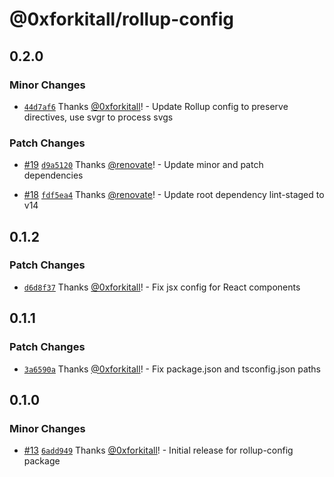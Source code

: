 # @0xforkitall/rollup-config

## 0.2.0

### Minor Changes

-   [`44d7af6`](https://github.com/0xforkitall/dev-config/commit/44d7af6167cbe2ba80195a522153e000d3e7c762) Thanks [@0xforkitall](https://github.com/0xforkitall)! - Update Rollup config to preserve directives, use svgr to process svgs

### Patch Changes

-   [#19](https://github.com/0xforkitall/dev-config/pull/19) [`d9a5120`](https://github.com/0xforkitall/dev-config/commit/d9a5120185e6099ea2abbd844f7d0038831f269c) Thanks [@renovate](https://github.com/apps/renovate)! - Update minor and patch dependencies

-   [#18](https://github.com/0xforkitall/dev-config/pull/18) [`fdf5ea4`](https://github.com/0xforkitall/dev-config/commit/fdf5ea45efb0d4207c31adac39c8318ac94a5643) Thanks [@renovate](https://github.com/apps/renovate)! - Update root dependency lint-staged to v14

## 0.1.2

### Patch Changes

-   [`d6d8f37`](https://github.com/0xforkitall/dev-config/commit/d6d8f3715747acfd527d2e366b1d93029cc539fd) Thanks [@0xforkitall](https://github.com/0xforkitall)! - Fix jsx config for React components

## 0.1.1

### Patch Changes

-   [`3a6590a`](https://github.com/0xforkitall/dev-config/commit/3a6590a6dc345d92890a7f30c08cd3b1e03836d3) Thanks [@0xforkitall](https://github.com/0xforkitall)! - Fix package.json and tsconfig.json paths

## 0.1.0

### Minor Changes

-   [#13](https://github.com/0xforkitall/dev-config/pull/13) [`6add949`](https://github.com/0xforkitall/dev-config/commit/6add94914ce308a16886469078c98ee17eba8346) Thanks [@0xforkitall](https://github.com/0xforkitall)! - Initial release for rollup-config package
